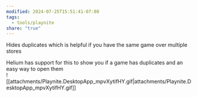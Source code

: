 ```yaml
---
modified: 2024-07-25T15:51:41-07:00
tags:
  - tools/playnite
share: "true"
---
```

Hides duplicates which is helpful if you have the same game over multiple stores

Helium has support for this to show you if a game has duplicates and an easy way to open them  
 ![[attachments/Playnite.DesktopApp_mpvXytifHY.gif|attachments/Playnite.DesktopApp_mpvXytifHY.gif]]